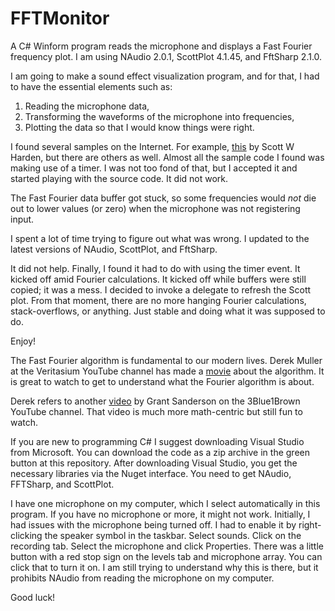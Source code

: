 # FFTMonitor
A C# Winform program reads the microphone and displays a Fast Fourier frequency plot. I am using NAudio 2.0.1, ScottPlot 4.1.45, and FftSharp 2.1.0.

I am going to make a sound effect visualization program, and for that, I had to have the essential elements such as:
1. Reading the microphone data,
2. Transforming the waveforms of the microphone into frequencies,
3. Plotting the data so that I would know things were right.

I found several samples on the Internet. For example, [this](https://swharden.com/csdv/audio/fft/) by Scott W Harden, but there are others as well. Almost all the sample code I found was making use of a timer. I was not too fond of that, but I accepted it and started playing with the source code. It did not work.

The Fast Fourier data buffer got stuck, so some frequencies would _not_ die out to lower values (or zero) when the microphone was not registering input.

I spent a lot of time trying to figure out what was wrong. I updated to the latest versions of NAudio, ScottPlot, and FftSharp.

It did not help. Finally, I found it had to do with using the timer event. It kicked off amid Fourier calculations. It kicked off while buffers were still copied; it was a mess. I decided to invoke a delegate to refresh the Scott plot. From that moment, there are no more hanging Fourier calculations, stack-overflows, or anything. Just stable and doing what it was supposed to do.

Enjoy!

The Fast Fourier algorithm is fundamental to our modern lives. Derek Muller at the Veritasium YouTube channel has made a [movie](https://youtu.be/nmgFG7PUHfo?si=u0cPJpFhG6RegTgw) about the algorithm. It is great to watch to get to understand what the Fourier algorithm is about.

Derek refers to another [video](https://youtu.be/spUNpyF58BY?si=-4UGiGv8g-1QV87w) by Grant Sanderson on the 3Blue1Brown YouTube channel. That video is much more math-centric but still fun to watch.

If you are new to programming C# I suggest downloading Visual Studio from Microsoft. You can download the code as a zip archive in the green button at this repository. After downloading Visual Studio, you get the necessary libraries via the Nuget interface. You need to get NAudio, FFTSharp, and ScottPlot.

I have one microphone on my computer, which I select automatically in this program. If you have no microphone or more, it might not work. Initially, I had issues with the microphone being turned off. I had to enable it by right-clicking the speaker symbol in the taskbar. Select sounds. Click on the recording tab. Select the microphone and click Properties. There was a little button with a red stop sign on the levels tab and microphone array. You can click that to turn it on. I am still trying to understand why this is there, but it prohibits NAudio from reading the microphone on my computer.

Good luck!
